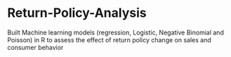 # Return-Policy-Analysis
Built Machine learning models (regression, Logistic, Negative Binomial and Poisson) in R to assess the effect of return policy change on sales and consumer behavior
